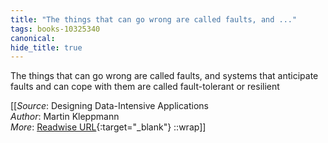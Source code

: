 ```yaml
---
title: "The things that can go wrong are called faults, and ..."
tags: books-10325340
canonical: 
hide_title: true
---
```


The things that can go wrong are called faults, and systems that anticipate faults and can cope with them are called fault-tolerant or resilient


[[_Source_: Designing Data-Intensive Applications<br>
_Author_: Martin Kleppmann<br>
_More_: [Readwise URL](https://readwise.io/open/210672393){:target="_blank"}
::wrap]]